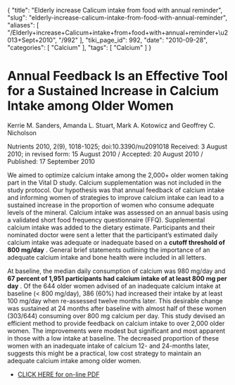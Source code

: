 {
    "title": "Elderly increase Calicum intake from food with annual reminder",
    "slug": "elderly-increase-calicum-intake-from-food-with-annual-reminder",
    "aliases": [
        "/Elderly+increase+Calicum+intake+from+food+with+annual+reminder+\u2013+Sept+2010",
        "/992"
    ],
    "tiki_page_id": 992,
    "date": "2010-09-28",
    "categories": [
        "Calcium"
    ],
    "tags": [
        "Calcium"
    ]
}


# Annual Feedback Is an Effective Tool for a Sustained Increase in Calcium Intake among Older Women

Kerrie M. Sanders, Amanda L. Stuart, Mark A. Kotowicz and Geoffrey C. Nicholson   

Nutrients 2010, 2(9), 1018-1025; doi:10.3390/nu2091018  Received: 3 August 2010; in revised form: 15 August 2010 / Accepted: 20 August 2010 / Published: 17 September 2010 

We aimed to optimize calcium intake among the 2,000+ older women taking part in the Vital D study. Calcium supplementation was not included in the study protocol. Our hypothesis was that annual feedback of calcium intake and informing women of strategies to improve calcium intake can lead to a sustained increase in the proportion of women who consume adequate levels of the mineral. Calcium intake was assessed on an annual basis using a validated short food frequency questionnaire (FFQ). Supplemental calcium intake was added to the dietary estimate. Participants and their nominated doctor were sent a letter that the participant’s estimated daily calcium intake was adequate or inadequate based on a  **cutoff threshold of 800 mg/day** . General brief statements outlining the importance of an adequate calcium intake and bone health were included in all letters. 

At baseline, the median daily consumption of calcium was 980 mg/day and  **67 percent of 1,951 participants had calcium intake of at least 800 mg per day** . Of the 644 older women advised of an inadequate calcium intake at baseline (< 800 mg/day), 386 (60%) had increased their intake by at least 100 mg/day when re-assessed twelve months later. This desirable change was sustained at 24 months after baseline with almost half of these women (303/644) consuming over 800 mg calcium per day. This study devised an efficient method to provide feedback on calcium intake to over 2,000 older women. The improvements were modest but significant and most apparent in those with a low intake at baseline. The decreased proportion of these women with an inadequate intake of calcium 12- and 24-months later, suggests this might be a practical, low cost strategy to maintain an adequate calcium intake among older women.

* [CLICK HERE for on-line PDF](http://www.mdpi.com/2072-6643/2/9/1018/pdf)